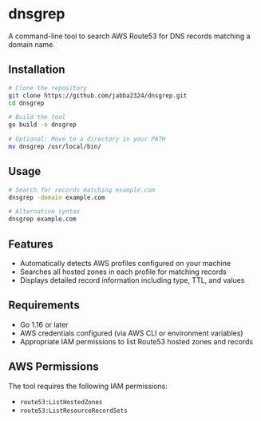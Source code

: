 # dnsgrep

A command-line tool to search AWS Route53 for DNS records matching a domain name.

## Installation

```bash
# Clone the repository
git clone https://github.com/jabba2324/dnsgrep.git
cd dnsgrep

# Build the tool
go build -o dnsgrep

# Optional: Move to a directory in your PATH
mv dnsgrep /usr/local/bin/
```

## Usage

```bash
# Search for records matching example.com
dnsgrep -domain example.com

# Alternative syntax
dnsgrep example.com
```

## Features

- Automatically detects AWS profiles configured on your machine
- Searches all hosted zones in each profile for matching records
- Displays detailed record information including type, TTL, and values

## Requirements

- Go 1.16 or later
- AWS credentials configured (via AWS CLI or environment variables)
- Appropriate IAM permissions to list Route53 hosted zones and records

## AWS Permissions

The tool requires the following IAM permissions:
- `route53:ListHostedZones`
- `route53:ListResourceRecordSets`